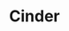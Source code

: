 ---
codehost: https://github.com/cinder/Cinder
logohandle: libcinder
sort: cinder
title: Cinder
website: https://libcinder.org/
---